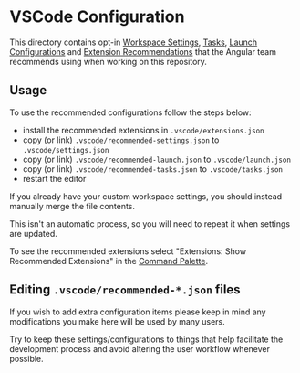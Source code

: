 # VSCode Configuration

This directory contains opt-in [Workspace Settings](https://code.visualstudio.com/docs/getstarted/settings), [Tasks](https://code.visualstudio.com/docs/editor/tasks), [Launch Configurations](https://code.visualstudio.com/Docs/editor/debugging#_launch-configurations) and [Extension Recommendations](https://code.visualstudio.com/docs/editor/extension-gallery#_workspace-recommended-extensions) that the Angular team recommends using when working on this repository.

## Usage

To use the recommended configurations follow the steps below:

- install the recommended extensions in `.vscode/extensions.json`
- copy (or link) `.vscode/recommended-settings.json` to `.vscode/settings.json`
- copy (or link) `.vscode/recommended-launch.json` to `.vscode/launch.json`
- copy (or link) `.vscode/recommended-tasks.json` to `.vscode/tasks.json`
- restart the editor

If you already have your custom workspace settings, you should instead manually merge the file contents.

This isn't an automatic process, so you will need to repeat it when settings are updated.

To see the recommended extensions select "Extensions: Show Recommended Extensions" in the [Command Palette](https://code.visualstudio.com/docs/getstarted/userinterface#_command-palette).

## Editing `.vscode/recommended-*.json` files

If you wish to add extra configuration items please keep in mind any modifications you make here will be used by many users.

Try to keep these settings/configurations to things that help facilitate the development process and avoid altering the user workflow whenever possible.
